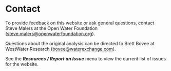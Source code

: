 # Contact

To provide feedback on this website or ask general questions, contact Steve Malers at the
Open Water Foundation ([steve.malers@openwaterfoundation.org](mailto:steve.malers@openwaterfoundation.org)).

Questions about the original analysis can be directed to Brett Bovee at WestWater Research
([bovee@waterexchange.com](mailto:bovee@waterexchange.com)).

See the ***Resources / Report an Issue*** menu to view the current list of issues for the website.
